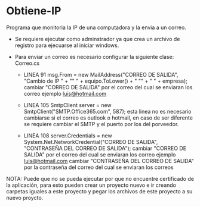 # Obtiene-IP
 Programa que monitoria la IP de una computadora y la envia a un correo.

 * Se requiere ejecutar como adminstrador ya que crea un archivo de registro para ejecuarse al iniciar windows.


 * Para enviar un correo es necesario configurar la siguiente clase:
  Correo.cs

   - LINEA 91
      msg.From = new MailAddress("CORREO DE SALIDA", "Cambio de IP " + "\" " + equipo.ToLower() + " \"" + " " + empresa);
        cambiar "CORREO DE SALIDA" por el correo del cual se enviaran los correo ejemplo luis@hotmail.com

   - LINEA 105
      SmtpClient server = new SmtpClient("SMTP.Office365.com", 587);
        esta linea no es necesario cambiarse si el correo es outlook o hotmail, en caso de ser diferente se requiere cambiar el SMTP y el puerto por los del porveedor.


   - LINEA 108
      server.Credentials = new System.Net.NetworkCredential("CORREO DE SALIDA", "CONTRASEÑA DEL CORREO DE SALIDA");
        cambiar "CORREO DE SALIDA" por el correo del cual se enviaran los correo ejemplo luis@hotmail.com
        cambiar "CONTRASEÑA DEL CORREO DE SALIDA" por la contraseña del correo del cual se enviaran los correos


NOTA: Puede que no se pueda ejecutar por que no encuentre certificado de la aplicación, para esto pueden crear un proyecto nuevo e ir creando carpetas iguales a este proyecto y pegar los archivos de este proyecto a su nuevo proycto.
